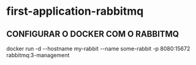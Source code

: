 # first-application-rabbitmq


## CONFIGURAR O DOCKER COM O RABBITMQ
docker run -d --hostname my-rabbit --name some-rabbit -p 8080:15672 rabbitmq:3-management

